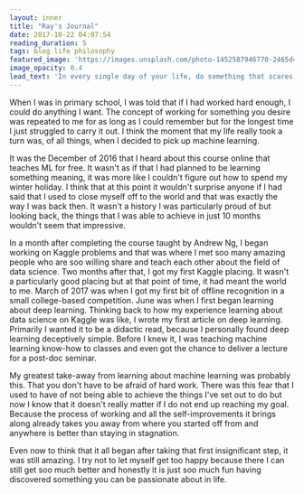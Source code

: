 ```yaml
---
layout: inner
title: "Ray's Journal"
date: 2017-10-22 04:07:54
reading_duration: 5
tags: blog life philosophy
featured_image: 'https://images.unsplash.com/photo-1452587946770-2465d42f73e2?auto=format&fit=crop&w=1934&q=60&ixid=dW5zcGxhc2guY29tOzs7Ozs%3D'
image_opacity: 0.4
lead_text: 'In every single day of your life, do something that scares you.'
---
```


When I was in primary school, I was told that if I had worked hard enough, I could do anything I want. The concept of working for something you desire was repeated to me for as long as I could remember but for the longest time I just struggled to carry it out. I think the moment that my life really took a turn was, of all things, when I decided to pick up machine learning.

It was the December of 2016 that I heard about this course online that teaches ML for free. It wasn't as if that I had planned to be learning something meaning, it was more like I couldn't figure out how to spend my winter holiday. I think that at this point it wouldn't surprise anyone if I had said that I used to close myself off to the world and that was exactly the way I was back then. It wasn't a history I was particularly proud of but looking back, the things that I was able to achieve in just 10 months wouldn't seem that impressive.

In a month after completing the course taught by Andrew Ng, I began working on Kaggle problems and that was where I met soo many amazing people who are soo willing share and teach each other about the field of data science. Two months after that, I got my first Kaggle placing. It wasn't a particularly good placing but at that point of time, it had meant the world to me. March of 2017 was when I got my first bit of offline recognition in a small college-based competition. June was when I first began learning about deep learning. Thinking back to how my experience learning about data science on Kaggle was like, I wrote my first article on deep learning. Primarily I wanted it to be a didactic read, because I personally found deep learning deceptively simple. Before I knew it, I was teaching machine learning know-how to classes and even got the chance to deliver a lecture for a post-doc seminar.

My greatest take-away from learning about machine learning was probably this. That you don't have to be afraid of hard work. There was this fear that I used to have of not being able to achieve the things I've set out to do but now I know that it doesn't really matter if I do not end up reaching my goal. Because the process of working and all the self-improvements it brings along already takes you away from where you started off from and anywhere is better than staying in stagnation.

Even now to think that it all began after taking that first insignificant step, it was still amazing. I try not to let myself get too happy because there I can still get soo much better and honestly it is just soo much fun having discovered something you can be passionate about in life.
